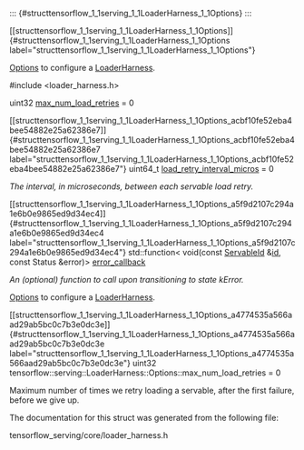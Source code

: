 ::: {#structtensorflow_1_1serving_1_1LoaderHarness_1_1Options}
:::

[\[structtensorflow\_1\_1serving\_1\_1LoaderHarness\_1\_1Options\]]{#structtensorflow_1_1serving_1_1LoaderHarness_1_1Options
label="structtensorflow_1_1serving_1_1LoaderHarness_1_1Options"}

[Options](#structtensorflow_1_1serving_1_1LoaderHarness_1_1Options) to
configure a
[LoaderHarness](#classtensorflow_1_1serving_1_1LoaderHarness).

\#include $<$loader\_harness.h$>$

uint32
[max\_num\_load\_retries](#structtensorflow_1_1serving_1_1LoaderHarness_1_1Options_a4774535a566aad29ab5bc0c7b3e0dc3e)
= 0

[\[structtensorflow\_1\_1serving\_1\_1LoaderHarness\_1\_1Options\_acbf10fe52eba4bee54882e25a62386e7\]]{#structtensorflow_1_1serving_1_1LoaderHarness_1_1Options_acbf10fe52eba4bee54882e25a62386e7
label="structtensorflow_1_1serving_1_1LoaderHarness_1_1Options_acbf10fe52eba4bee54882e25a62386e7"}
uint64\_t
[load\_retry\_interval\_micros](#structtensorflow_1_1serving_1_1LoaderHarness_1_1Options_acbf10fe52eba4bee54882e25a62386e7)
= 0

*The interval, in microseconds, between each servable load retry.*

[\[structtensorflow\_1\_1serving\_1\_1LoaderHarness\_1\_1Options\_a5f9d2107c294a1e6b0e9865ed9d34ec4\]]{#structtensorflow_1_1serving_1_1LoaderHarness_1_1Options_a5f9d2107c294a1e6b0e9865ed9d34ec4
label="structtensorflow_1_1serving_1_1LoaderHarness_1_1Options_a5f9d2107c294a1e6b0e9865ed9d34ec4"}
std::function$<$ void(const
[ServableId](#structtensorflow_1_1serving_1_1ServableId)
&[id](#classtensorflow_1_1serving_1_1LoaderHarness_ac6581aa3aa10002465c0ffab0b83ab95),
const Status &error)$>$
[error\_callback](#structtensorflow_1_1serving_1_1LoaderHarness_1_1Options_a5f9d2107c294a1e6b0e9865ed9d34ec4)

*An (optional) function to call upon transitioning to state kError.*

[Options](#structtensorflow_1_1serving_1_1LoaderHarness_1_1Options) to
configure a
[LoaderHarness](#classtensorflow_1_1serving_1_1LoaderHarness).

[\[structtensorflow\_1\_1serving\_1\_1LoaderHarness\_1\_1Options\_a4774535a566aad29ab5bc0c7b3e0dc3e\]]{#structtensorflow_1_1serving_1_1LoaderHarness_1_1Options_a4774535a566aad29ab5bc0c7b3e0dc3e
label="structtensorflow_1_1serving_1_1LoaderHarness_1_1Options_a4774535a566aad29ab5bc0c7b3e0dc3e"}
uint32
tensorflow::serving::LoaderHarness::Options::max\_num\_load\_retries = 0

Maximum number of times we retry loading a servable, after the first
failure, before we give up.

The documentation for this struct was generated from the following file:

tensorflow\_serving/core/loader\_harness.h
